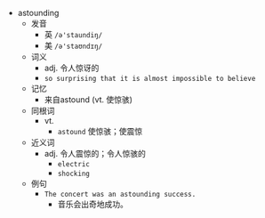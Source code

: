 - astounding
  - 发音
    - 英 `/ə'staundiŋ/`
    - 美 `/ə'staʊndɪŋ/`
  - 词义
    - adj. 令人惊讶的
    - `so surprising that it is almost impossible to believe`
  - 记忆
    - 来自astound (vt. 使惊骇)
  - 同根词
    - vt.
      - `astound` 使惊骇；使震惊
  - 近义词
    - adj. 令人震惊的；令人惊骇的
      - `electric`
      - `shocking`
  - 例句
    - `The concert was an astounding success.`
      - 音乐会出奇地成功。

